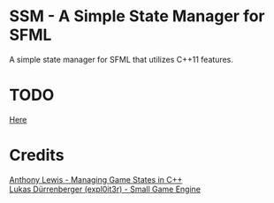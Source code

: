 # SSM - A Simple State Manager for SFML
A simple state manager for SFML that utilizes C++11 features.

# TODO
[Here](https://github.com/aclonegeek/SSM/issues)

# Credits
[Anthony Lewis - Managing Game States in C++](http://gamedevgeek.com/tutorials/managing-game-states-in-c/)  
[Lukas Dürrenberger (expl0it3r) - Small Game Engine](https://github.com/eXpl0it3r/SmallGameEngine)
